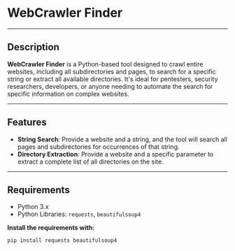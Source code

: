 # WebCrawler Finder

---

## Description
**WebCrawler Finder** is a Python-based tool designed to crawl entire websites, including all subdirectories and pages, to search for a specific string or extract all available directories. It's ideal for pentesters, security researchers, developers, or anyone needing to automate the search for specific information on complex websites.

---

## Features
- **String Search**: Provide a website and a string, and the tool will search all pages and subdirectories for occurrences of that string.
- **Directory Extraction**: Provide a website and a specific parameter to extract a complete list of all directories on the site.

---

## Requirements
- Python 3.x  
- Python Libraries: `requests`, `beautifulsoup4`

**Install the requirements with:**
```bash
pip install requests beautifulsoup4
